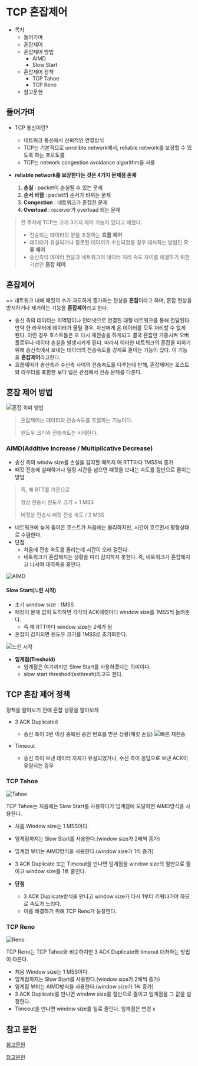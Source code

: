 # TCP 혼잡제어

- 목차
  - 들어가며
  - 혼잡제어
  - 혼잡제어 방법
    - AIMD
    - Slow Start
  - 혼잡제어 정책
    - TCP Tahoe
    - TCP Reno
  - 참고문헌

## 들어가며
- TCP 통신이란?
  - 네트워크 통신에서 신뢰적인 연결방식
  - TCP는 기본적으로 unrelible network에서, reliable network를 보장할 수 있도록 하는 프로토콜
  - TCP는 network congestion avoidance algorithm을 사용

- **reliable network를 보장한다는 것은 4가지 문제점 존재**
  1. **손실** : packet이 손실될 수 있는 문제
  2. **순서 바뀜** : pactet의 순서가 바뀌는 문제
  3. **Congestion** : 네트워크가 혼잡한 문제
  4. **Overload** : receiver가 overload 되는 문제

> 전 주차에 TCP는 크게 3가지 제어 기능이 있다고 배웠다.
> - 전송되는 데이터의 양을 조정하는 **흐름 제어**
> - 데이터가 유실되거나 잘못된 데이터가 수신되었을 경우 대처하는 방법인 **오류 제어**
> - 송신측의 데이터 전달과 네트워크의 데이터 처리 속도 차이를 해결하기 위한 기법인 **혼잡 제어**


## 혼잡제어
=> 네트워크 내에 패킷의 수가 과도하게 증가하는 현상을 **혼잡**이라고 하며, 혼잡 현상을 방지하거나 제거하는 기능을 **혼잡제어**라고 한다.

- 송신 측의 데이터는 지역망이나 인터넷으로 연결된 대형 네트워크를 통해 전달된다. 만약 한 라우터에 데이터가 몰릴 경우, 자신에게 온 데이터를 모두 처리할 수 없게 된다. 이런 경우 호스트들은 또 다시 재전송을 하게되고 결국 혼잡만 가중시켜 오버플로우나 데이터 손실을 발생시키게 된다. 따라서 이러한 네트워크의 혼잡을 피하기 위해 송신측에서 보내는 데이터의 전송속도를 강제로 줄이는 기능이 있다. 이 기능을 **혼잡제어**라고한다.
- 흐름제어가 송신측과 수신측 사이의 전송속도를 다루는데 반해, 혼잡제어는 호스트와 라우터를 포함한 보다 넓은 관점에서 전송 문제를 다룬다.

## 혼잡 제어 방법
![혼잡 회피 방법](asset/1.png)

> 혼잡제어는 데이터의 전송속도를 조절하는 기능이다.
> 
> 윈도우 크기와 전송속도는 비례한다.

### AIMD(Additive Increase / Multiplicative Decrease)
- 송신 측의 windw size를 손실을 감지할 때까지 매 RTT마다 1MSS씩 증가
- 패킷 전송에 실패하거나 일정 시간을 넘으면 패킷을 보내는 속도를 절반으로 줄이는 방법
> 즉, 매 RTT를 기준으로
> 
> 정상 전송시 원도우 크기 + 1 MSS
> 
> 비정상 전송시 패킷 전송 속도 / 2 MSS

- 네트워크에 늦게 들어온 호스트가 처음에는 불리하지만, 시간이 흐르면서 평형상태로 수렴한다.
- 단점
  - 처음에 전송 속도를 올리는데 시간이 오래 걸린다.
  - 네트워크가 혼잡해지는 상황을 미리 감지하지 못한다. 즉, 네트워크가 혼잡해지고 나서야 대역폭을 줄인다.

![AIMD](asset/4.png)


#### Slow Start(느린 시작)
- 초기 window size : 1MSS
- 패킷이 문제 없이 도착하면 각각의 ACK패킷마다 window size를 1MSS씩 늘려준다.
  - 즉 매 RTT마다 window size는 2배가 됨
- 혼잡이 감지되면 윈도우 크기를 1MSS로 초기화한다.

![느린 시작](asset/3.png)

- **임계점(Treshold)** 
  - 임계점은 여기까지만 Slow Start를 사용하겠다는 의미이다.
  - slow start threshodl(ssthresh)라고도 한다.

## TCP 혼잡 제어 정책
정책을 알아보기 전에 혼잡 상황을 알아보자

- 3 ACK Duplicated
  - 송신 측이 3번 이상 중복된 승인 번호를 받은 상황(패킷 손실)
![빠른 재전송](asset/2.png)

- Timeout
  - 송신 측이 보낸 데이터 자체가 유실되었거나, 수신 측이 응답으로 보낸 ACK이 유실되는 경우


### TCP Tahoe

![Tahoe](asset/5.png)

TCP Tahoe는 처음에는 Slow Start를 사용하다가 임계점에 도달하면 AIMD방식을 사용한다.

- 처음 Window size는 1 MSS이다.
- 임계점까지는 Slow Start를 사용한다.(window size가 2배씩 증가)
- 임계점 부터는 AIMD방식을 사용한다.(window size가 1씩 증가)
- 3 ACK Duplicate 또는 Timeout을 만나면 임계점을 window size의 절반으로 줄이고 window size를 1로 줄인다.

- **단점**
  - 3 ACK Duplicate방식을 만나고 window size가 다시 1부터 키워나가야 하므로 속도가 느리다.
  - 이를 해결하기 위해 TCP Reno가 등장한다.


### TCP Reno

![Reno](asset/6.png)

TCP Reno는 TCP Tahoe와 비슷하지만 3 ACK Duplicate와 timeout 대처하는 방법이 다른다.

- 처음 Window size는 1 MSS이다.
- 임계점까지는 Slow Start를 사용한다.(window size가 2배씩 증가)
- 임계점 부터는 AIMD방식을 사용한다.(window size가 1씩 증가)
- 3 ACK Duplicate를 만나면 window size를 절반으로 줄이고 임계점을 그 값을 설정한다.
- Timeout을 만나면 window size를 일로 줄인다. 임계점은 변경 x


## 참고 문헌
[참고문헌](https://evan-moon.github.io/2019/11/26/tcp-congestion-control/)

[참고문헌](https://code-lab1.tistory.com/30)

